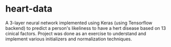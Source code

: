 # heart-data

A 3-layer neural network implemented using Keras (using Tensorflow backend) to predict a person's likeliness to have a hert disease based on 13 cinical factors. Project was done as an exercise to understand and implement various initializers and normalization techniques. 

